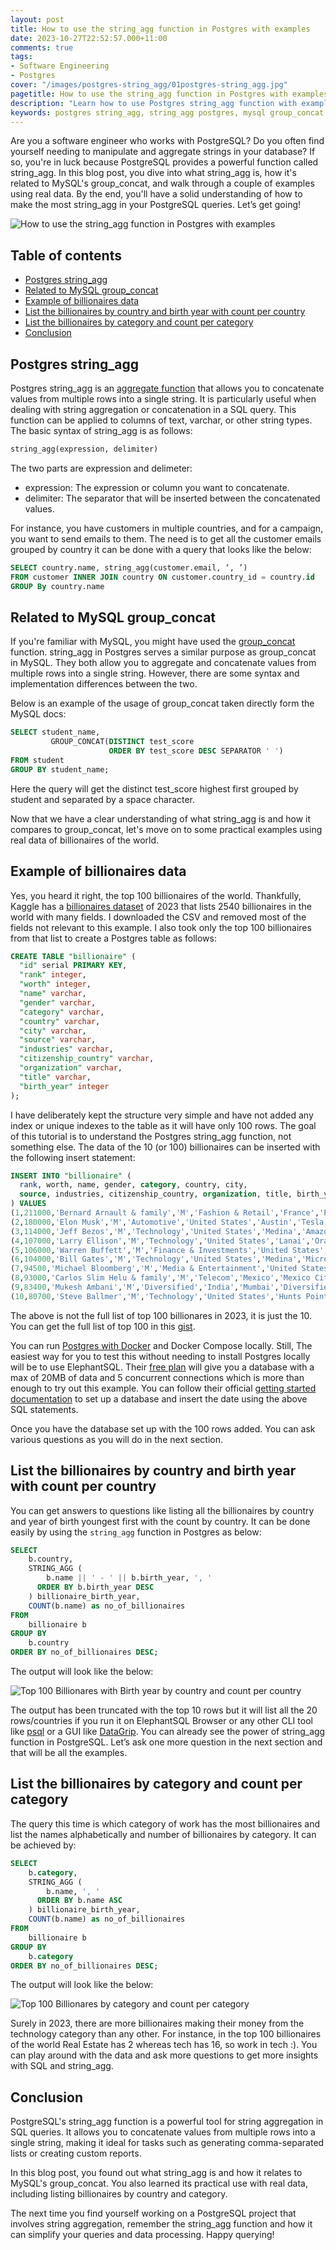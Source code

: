 ```yaml
---
layout: post
title: How to use the string_agg function in Postgres with examples
date: 2023-10-27T22:52:57.000+11:00
comments: true
tags:
- Software Engineering
- Postgres
cover: "/images/postgres-string_agg/01postgres-string_agg.jpg"
pagetitle: How to use the string_agg function in Postgres with examples
description: "Learn how to use Postgres string_agg function with examples of top 100 billioinaires in the world, pretty fun!"
keywords: postgres string_agg, string_agg postgres, mysql group_concat postgres
---
```

Are you a software engineer who works with PostgreSQL? Do you often find yourself needing to manipulate and aggregate strings in your database? If so, you're in luck because PostgreSQL provides a powerful function called string_agg. In this blog post, you dive into what string_agg is, how it's related to MySQL's group_concat, and walk through a couple of examples using real data. By the end, you'll have a solid understanding of how to make the most string_agg in your PostgreSQL queries. Let’s get going!

<!-- more -->

<img class="center" src="/images/postgres-string_agg/01postgres-string_agg.jpg" title="How to use the string_agg function in Postgres with examples" alt="How to use the string_agg function in Postgres with examples">

## Table of contents

* [Postgres string_agg](#postgres-string-agg)
* [Related to MySQL group_concat](#related-to-mysql-group-concat)
* [Example of billionaires data](#example-of-billionaires-data)
* [List the billionaires by country and birth year with count per country](#list-the-billionaires-by-country-and-birth-year-with-count-per-country)
* [List the billionaires by category and count per category](#list-the-billionaires-by-category-and-count-per-category)
* [Conclusion](#conclusion)

## Postgres string_agg

Postgres string_agg is an [aggregate function](https://www.postgresql.org/docs/9.0/functions-aggregate.html) that allows you to concatenate values from multiple rows into a single string. It is particularly useful when dealing with string aggregation or concatenation in a SQL query. This function can be applied to columns of text, varchar, or other string types. The basic syntax of string_agg is as follows:

```sql
string_agg(expression, delimiter)
```
The two parts are expression and delimeter:

* expression: The expression or column you want to concatenate.
* delimiter: The separator that will be inserted between the concatenated values.

For instance, you have customers in multiple countries, and for a campaign, you want to send emails to them. The need is to get all the customer emails grouped by country it can be done with a query that looks like the below:

```sql
SELECT country.name, string_agg(customer.email, ‘, ’)
FROM customer INNER JOIN country ON customer.country_id = country.id 
GROUP By country.name
```

## Related to MySQL group_concat

If you're familiar with MySQL, you might have used the [group_concat](https://dev.mysql.com/doc/refman/8.0/en/aggregate-functions.html#function_group-concat) function. string_agg in Postgres serves a similar purpose as group_concat in MySQL. They both allow you to aggregate and concatenate values from multiple rows into a single string. However, there are some syntax and implementation differences between the two.

Below is an example of the usage of group_concat taken directly form the MySQL docs:
```sql
SELECT student_name,
         GROUP_CONCAT(DISTINCT test_score
                      ORDER BY test_score DESC SEPARATOR ' ')
FROM student
GROUP BY student_name;
```

Here the query will get the distinct test_score highest first grouped by student and separated by a space character.

Now that we have a clear understanding of what string_agg is and how it compares to group_concat, let's move on to some practical examples using real data of billionaires of the world.

## Example of billionaires data

Yes, you heard it right, the top 100 billionaires of the world. Thankfully, Kaggle has a [billionaires dataset](https://www.kaggle.com/datasets/nelgiriyewithana/billionaires-statistics-dataset) of 2023 that lists 2540 billionaires in the world with many fields. I downloaded the CSV and removed most of the fields not relevant to this example. I also took only the top 100 billionaires from that list to create a Postgres table as follows:

```sql
CREATE TABLE "billionaire" (
  "id" serial PRIMARY KEY,
  "rank" integer,
  "worth" integer,
  "name" varchar,
  "gender" varchar,
  "category" varchar,
  "country" varchar,
  "city" varchar,
  "source" varchar,
  "industries" varchar,
  "citizenship_country" varchar,
  "organization" varchar,
  "title" varchar,
  "birth_year" integer
);
```

I have deliberately kept the structure very simple and have not added any index or unique indexes to the table as it will have only 100 rows. The goal of this tutorial is to understand the Postgres string_agg function, not something else. The data of the 10 (or 100) billionaires can be inserted with the following insert statement:

```sql
INSERT INTO "billionaire" (
  rank, worth, name, gender, category, country, city, 
  source, industries, citizenship_country, organization, title, birth_year
) VALUES
(1,211000,'Bernard Arnault & family','M','Fashion & Retail','France','Paris','LVMH','Fashion & Retail','France','LVMH Moët Hennessy Louis Vuitton','Chairman and CEO',1949),
(2,180000,'Elon Musk','M','Automotive','United States','Austin','Tesla, SpaceX','Automotive','United States','Tesla','CEO',1971),
(3,114000,'Jeff Bezos','M','Technology','United States','Medina','Amazon','Technology','United States','Amazon','Chairman and Founder',1964),
(4,107000,'Larry Ellison','M','Technology','United States','Lanai','Oracle','Technology','United States','Oracle','CTO and Founder',1944),
(5,106000,'Warren Buffett','M','Finance & Investments','United States','Omaha','Berkshire Hathaway','Finance & Investments','United States','Berkshire Hathaway Inc. (Cl A)','CEO',1930),
(6,104000,'Bill Gates','M','Technology','United States','Medina','Microsoft','Technology','United States','Bill & Melinda Gates Foundation','Cochair',1955),
(7,94500,'Michael Bloomberg','M','Media & Entertainment','United States','New York','Bloomberg LP','Media & Entertainment','United States','Bloomberg','CEO',1942),
(8,93000,'Carlos Slim Helu & family','M','Telecom','Mexico','Mexico City','Telecom','Telecom','Mexico','América Móvil','Honorary Chairman',1940),
(9,83400,'Mukesh Ambani','M','Diversified','India','Mumbai','Diversified','Diversified','India','Reliance Industries','Founder and Chairman',1957),
(10,80700,'Steve Ballmer','M','Technology','United States','Hunts Point','Microsoft','Technology','United States','Los Angeles Clippers','Owner',1956);
```

The above is not the full list of top 100 billionares in 2023, it is just the 10. You can get the full list of top 100 in this [gist](https://gist.github.com/geshan/b2495283109e19a8e19af837a5c8eb50#file-02billionarire-data-sql).

You can run [Postgres with Docker](/blog/2021/12/docker-postgres/) and Docker Compose locally. Still, The easiest way for you to test this without needing to install Postgres locally will be to use ElephantSQL. Their [free plan](https://www.elephantsql.com/plans.html) will give you a database with a max of 20MB of data and 5 concurrent connections which is more than enough to try out this example. You can follow their official [getting started documentation](https://www.elephantsql.com/docs/index.html) to set up a database and insert the date using the above SQL statements.

Once you have the database set up with the 100 rows added. You can ask various questions as you will do in the next section.

## List the billionaires by country and birth year with count per country

You can get answers to questions like listing all the billionaires by country and year of birth youngest first with the count by country. It can be done easily by using the `string_agg` function in Postgres as below:

```sql
SELECT
    b.country,
    STRING_AGG (
	    b.name || ' - ' || b.birth_year, ', '
      ORDER BY b.birth_year DESC
    ) billionaire_birth_year,
    COUNT(b.name) as no_of_billionaires
FROM
    billionaire b
GROUP BY
    b.country
ORDER BY no_of_billionaires DESC;
```

The output will look like the below:

<img class="center" src="/images/postgres-string_agg/02postgres-string_agg-example.jpg" title="Top 100 Billionares with Birth year by country and count per country" alt="Top 100 Billionares with Birth year by country and count per country">

The output has been truncated with the top 10 rows but it will list all the 20 rows/countries if you run it on ElephantSQL Browser or any other CLI tool like [psql](https://www.postgresql.org/docs/current/app-psql.html) or a GUI like [DataGrip](https://www.jetbrains.com/datagrip/). You can already see the power of string_agg function in PostgreSQL. Let’s ask one more question in the next section and that will be all the examples.

## List the billionaires by category and count per category

The query this time is which category of work has the most billionaires and list the names alphabetically and number of billionaires by category. It can be achieved by:

```sql
SELECT
    b.category,
    STRING_AGG (
	    b.name, ', '
      ORDER BY b.name ASC
    ) billionaire_birth_year,
    COUNT(b.name) as no_of_billionaires
FROM
    billionaire b
GROUP BY
    b.category
ORDER BY no_of_billionaires DESC;
```

The output will look like the below:

<img class="center" src="/images/postgres-string_agg/03postgres-string_agg-billionaires.jpg" title="Top 100 Billionares by category and count per category" alt="Top 100 Billionares by category and count per category">

Surely in 2023, there are more billionaires making their money from the technology category than any other. For instance, in the top 100 billionaires of the world Real Estate has 2 whereas tech has 16, so work in tech :). You can play around with the data and ask more questions to get more insights with SQL and string_agg.

## Conclusion

PostgreSQL's string_agg function is a powerful tool for string aggregation in SQL queries. It allows you to concatenate values from multiple rows into a single string, making it ideal for tasks such as generating comma-separated lists or creating custom reports.

In this blog post, you found out what string_agg is and how it relates to MySQL's group_concat. You also learned its practical use with real data, including listing billionaires by country and category.

The next time you find yourself working on a PostgreSQL project that involves string aggregation, remember the string_agg function and how it can simplify your queries and data processing. Happy querying!
